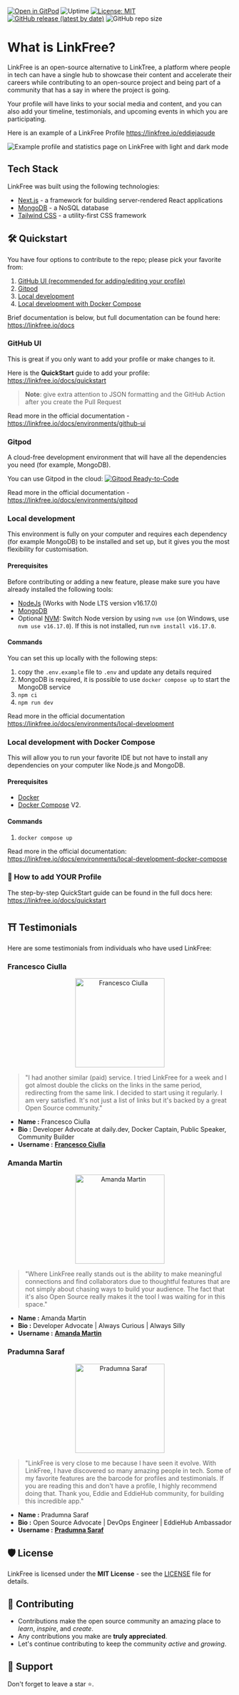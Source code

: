 [![Open in GitPod](https://img.shields.io/badge/Gitpod-Ready--to--Code-blue?logo=gitpod)](https://gitpod.io/#https://github.com/EddieHubCommunity/LinkFree) ![Uptime](https://img.shields.io/endpoint?url=https%3A%2F%2Fraw.githubusercontent.com%2FEddieHubCommunity%2Fmonitoring%2Fmaster%2Fapi%2Flink-free-linkfree-io%2Fuptime.json) [![License: MIT](https://img.shields.io/badge/License-MIT-yellow.svg)](https://opensource.org/licenses/MIT) [![GitHub release (latest by date)](https://img.shields.io/github/v/release/EddieHubCommunity/LinkFree)](https://github.com/EddieHubCommunity/LinkFree/releases) ![GitHub repo size](https://img.shields.io/github/repo-size/EddieHubCommunity/LinkFree)

# What is LinkFree?

LinkFree is an open-source alternative to LinkTree, a platform where people in tech can have a single hub to showcase their content and accelerate their careers while contributing to an open-source project and being part of a community that has a say in where the project is going.

Your profile will have links to your social media and content, and you can also add your timeline, testimonials, and upcoming events in which you are participating.

Here is an example of a LinkFree Profile https://linkfree.io/eddiejaoude

![Example profile and statistics page on LinkFree with light and dark mode](https://user-images.githubusercontent.com/624760/230707268-1f8f1487-6524-4c89-aae2-ab45f0e17f39.png)

## Tech Stack

LinkFree was built using the following technologies:

- [Next.js](https://nextjs.org/) - a framework for building server-rendered React applications
- [MongoDB](https://www.mongodb.com/) - a NoSQL database
- [Tailwind CSS](https://tailwindcss.com/) - a utility-first CSS framework      
 

## 🛠️ Quickstart

You have four options to contribute to the repo; please pick your favorite from:

1. [GitHub UI (recommended for adding/editing your profile)](https://github.com/EddieHubCommunity/LinkFree#github-ui)
2. [Gitpod](https://github.com/EddieHubCommunity/LinkFree#gitpod)
3. [Local development](https://github.com/EddieHubCommunity/LinkFree#local-development)
4. [Local development with Docker Compose](https://github.com/EddieHubCommunity/LinkFree#local-development-with-docker-compose)

Brief documentation is below, but full documentation can be found here:  https://linkfree.io/docs

### GitHub UI

This is great if you only want to add your profile or make changes to it.

Here is the **QuickStart** guide to add your profile: https://linkfree.io/docs/quickstart

> **Note**: give extra attention to JSON formatting and the GitHub Action after you create the Pull Request

Read more in the official documentation - https://linkfree.io/docs/environments/github-ui

### Gitpod

A cloud-free development environment that will have all the dependencies you need (for example, MongoDB).

You can use Gitpod in the cloud: [![Gitpod Ready-to-Code](https://img.shields.io/badge/Gitpod-Ready--to--Code-blue?logo=gitpod)](https://gitpod.io/#https://github.com/EddieHubCommunity/LinkFree/)

Read more in the official documentation - https://linkfree.io/docs/environments/gitpod 

### Local development

This environment is fully on your computer and requires each dependency (for example MongoDB) to be installed and set up, but it gives you the most flexibility for customisation.

#### Prerequisites

Before contributing or adding a new feature, please make sure you have already installed the following tools:

- [NodeJs](https://nodejs.org/en/download/) (Works with Node LTS version v16.17.0)
- [MongoDB](https://www.mongodb.com/home)
- Optional [NVM](https://github.com/nvm-sh/nvm): Switch Node version by using `nvm use` (on Windows, use `nvm use v16.17.0`). If this is not installed, run `nvm install v16.17.0`.

#### Commands

You can set this up locally with the following steps:

1. copy the `.env.example` file to `.env` and update any details required
1. MongoDB is required, it is possible to use `docker compose up` to start the MongoDB service
1. `npm ci`
1. `npm run dev`

Read more in the official documentation https://linkfree.io/docs/environments/local-development

### Local development with Docker Compose

This will allow you to run your favorite IDE but not have to install any dependencies on your computer like Node.js and MongoDB.

#### Prerequisites

- [Docker](https://www.docker.com/)
- [Docker Compose](https://github.com/docker/compose) V2.

#### Commands

1. `docker compose up` 

Read more in the official documentation: https://linkfree.io/docs/environments/local-development-docker-compose

### 🙂 How to add YOUR Profile

The step-by-step QuickStart guide can be found in the full docs here:  https://linkfree.io/docs/quickstart

<!-- Testimonials STARTs Here -->

## ⛩️ Testimonials

Here are some testimonials from individuals who have used LinkFree: 

<!-- Section 1 -->

### Francesco Ciulla

<p align="center">
  <img src="https://github.com/FrancescoXX.png" alt="Francesco Ciulla" width="200" height="200">
</p>

> "I had another similar (paid) service. I tried LinkFree for a week and  I got almost double the clicks on the links in the same period, redirecting from the same link. I decided to start using it regularly. I am very satisfied. It's not just a list of links but it's backed by a great Open Source community."

- **Name :** Francesco Ciulla
- **Bio :** Developer Advocate at daily.dev, Docker Captain, Public Speaker, Community Builder
- **Username :** <strong><a href="https://linkfree.io/FrancescoXX">Francesco Ciulla</a></strong>

<!-- Section 2 -->

### Amanda Martin

<p align="center">
  <img src="https://github.com/amandamartin-dev.png" alt="Amanda Martin" width="200" height="200">
</p>

> "Where LinkFree really stands out is the ability to make meaningful connections and find collaborators due to thoughtful features that are not simply about chasing ways to build your audience. The fact that it's also Open Source really makes it the tool I was waiting for in this space."

- **Name :** Amanda Martin
- **Bio :** Developer Advocate | Always Curious | Always Silly
- **Username :** <strong><a href="https://linkfree.io/amandamartin-dev">Amanda Martin</a></strong>

<!-- Section 3 -->

### Pradumna Saraf

<p align="center">
  <img src="https://github.com/Pradumnasaraf.png" alt="Pradumna Saraf" width="200" height="200">
</p>

> "LinkFree is very close to me because I have seen it evolve. With LinkFree, I have discovered so many amazing people in tech. Some of my favorite features are the barcode for profiles and testimonials. If you are reading this and don't have a profile, I highly recommend doing that. Thank you, Eddie and EddieHub community, for building this incredible app."

- **Name :** Pradumna Saraf
- **Bio :** Open Source Advocate | DevOps Engineer | EddieHub Ambassador
- **Username :** <strong><a href="https://linkfree.io/Pradumnasaraf">Pradumna Saraf</a></strong>

<!-- Testimonials ENDs Here -->

## 🛡️ License

LinkFree is licensed under the **MIT License** - see the [LICENSE](LICENSE) file for details.

## 🧰 Contributing

- Contributions make the open source community an amazing place to _learn_, _inspire_, and _create_.
- Any contributions you make are **truly appreciated**.
- Let's continue contributing to keep the community _active_ and _growing_.

## 🙏 Support

Don't forget to leave a star ⭐️.
